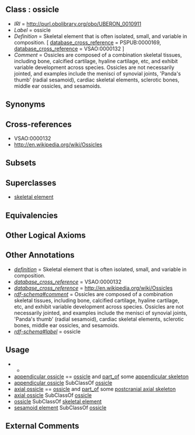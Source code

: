 
## Class : ossicle

 * *IRI* = http://purl.obolibrary.org/obo/UBERON_0010911
 * *Label* = ossicle
 * *Definition* = Skeletal element that is often isolated, small, and variable in composition. [ [database_cross_reference](../../ef/oboInOwl#hasDbXref.md) = PSPUB:0000169, [database_cross_reference](../../ef/oboInOwl#hasDbXref.md) = VSAO:0000132 ]
 * *Comment* = Ossicles are composed of a combination skeletal tissues, including bone, calcified cartilage, hyaline cartilage, etc, and exhibit variable development across species. Ossicles are not necessarily jointed, and examples include the menisci of synovial joints, 'Panda's thumb' (radial sesamoid), cardiac skeletal elements, sclerotic bones, middle ear ossicles, and sesamoids.

## Synonyms


## Cross-references

 * VSAO:0000132
 * http://en.wikipedia.org/wiki/Ossicles

## Subsets


## Superclasses

 * [skeletal element](../../UBERON/65/UBERON_0004765.md)

## Equivalencies


## Other Logical Axioms


## Other Annotations

 * *[definition](../../IAO/15/IAO_0000115.md)* = Skeletal element that is often isolated, small, and variable in composition.
 * *[database_cross_reference](../../ef/oboInOwl#hasDbXref.md)* = VSAO:0000132
 * *[database_cross_reference](../../ef/oboInOwl#hasDbXref.md)* = http://en.wikipedia.org/wiki/Ossicles
 * *[rdf-schema#comment](../../nt/rdf-schema#comment.md)* = Ossicles are composed of a combination skeletal tissues, including bone, calcified cartilage, hyaline cartilage, etc, and exhibit variable development across species. Ossicles are not necessarily jointed, and examples include the menisci of synovial joints, 'Panda's thumb' (radial sesamoid), cardiac skeletal elements, sclerotic bones, middle ear ossicles, and sesamoids.
 * *[rdf-schema#label](../../el/rdf-schema#label.md)* = ossicle

## Usage

 * -
 * [appendicular ossicle](../../UBERON/41/UBERON_0011141.md) == [ossicle](../../UBERON/11/UBERON_0010911.md) and [part_of](../../BFO/50/BFO_0000050.md) some [appendicular skeleton](../../UBERON/91/UBERON_0002091.md)
 * [appendicular ossicle](../../UBERON/41/UBERON_0011141.md) SubClassOf [ossicle](../../UBERON/11/UBERON_0010911.md)
 * [axial ossicle](../../UBERON/42/UBERON_0011142.md) == [ossicle](../../UBERON/11/UBERON_0010911.md) and [part_of](../../BFO/50/BFO_0000050.md) some [postcranial axial skeleton](../../UBERON/90/UBERON_0002090.md)
 * [axial ossicle](../../UBERON/42/UBERON_0011142.md) SubClassOf [ossicle](../../UBERON/11/UBERON_0010911.md)
 * [ossicle](../../UBERON/11/UBERON_0010911.md) SubClassOf [skeletal element](../../UBERON/65/UBERON_0004765.md)
 * [sesamoid element](../../UBERON/31/UBERON_0013631.md) SubClassOf [ossicle](../../UBERON/11/UBERON_0010911.md)

## External Comments

